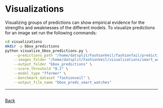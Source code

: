<!-- Understanding the FashionFail repository:

In `predictions.py` filter out certain ground truth images, map pred to image.
Change load_categories() based on input_images_folder_name. -->

# Visualizations

Visualizing groups of predictions can show empirical evidence for the strengths and weaknesses of the different models.
To visualize predictions for an image set run the following commands:
```bash
cd visualizations
mkdir -p bbox_predictions
python visualize_bbox_predictions.py \
    --predictions_path "/home/datsplit/FashionVeil/fashionfail/predictions_fashionformer_swinb_fashionveil/fashionformer_swin_b_3x-fashionveil.npz" \
    --images_folder "/home/datsplit/FashionVeil/visualizations/smart_watch_images" \
    --output_folder "bbox_predictions" \
    --score_threshold "0.2" \
    --model_type "fformer" \
    --benchmark_dataset "fashionveil" \
    --output_file_name "bbox_preds_smart_watches"
```


---
<div style="display: flex; justify-content: space-between;">

   [Back](03_inference_and_evaluation.md)
</div>